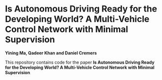 # Is  Autonomous  Driving  Ready  for  the  Developing  World? A  Multi-Vehicle  Control  Network  with  Minimal  Supervision

**Yining Ma, Qadeer Khan and Daniel Cremers**

This repository contains code for the paper **Is  Autonomous  Driving  Ready  for  the  Developing  World? A  Multi-Vehicle  Control  Network  with  Minimal  Supervision** 

